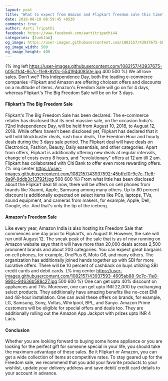 ```yaml
---
layout: post
title: "What to expect from Amazon and Flipkart freedom sale this time"
date: 2018-08-10 08:59:45 +0530
comments: true
author: Aarti Tripathi
facebook: https://www.facebook.com/aartitripathi44
categories: [JunkJam]
og_image: https://user-images.githubusercontent.com/1082157/43937675-b05c11d4-9c7c-11e8-820c-554194d0850e.jpg
og_image_width: 500
og_image_height: 400
---
```


{% img left https://user-images.githubusercontent.com/1082157/43937675-b05c11d4-9c7c-11e8-820c-554194d0850e.jpg 400 500 %}
We all love sales. Don’t we? This Independence Day, both the leading e-commerce companies –Flipkart and Amazon are offering choicest offers and discounts on a multitude of items. Amazon's Freedom Sale will go on for 4 days, whereas Flipkart's The Big Freedom Sale will be on for 3 days.

<!-- more -->
#### Flipkart's The Big Freedom Sale
Flipkart's The Big Freedom Sale has been declared. The e-commerce retailer has disclosed that its next massive sale, on the occasion India's 72nd Independence Day, will be held from August 10, 2018, to August 12, 2018. While offers haven't been disclosed yet, Flipkart has declared that it will hold blockbuster deals, rush hour deals, The Freedom Hour and hourly deals during the 3 days sale period. The Flipkart deal will have deals on Electronics, Fashion, Beauty, Daily essentials, and other categories. 
Apart from offers, Flipkart is additionally offering new deals at regular intervals, change of costs every 8 hours, and "revolutionary" offers at 12 am till 2 am. Flipkart has collaborated with Citi Bank to offer even more rewarding offers. 
{% img center https://user-images.githubusercontent.com/1082157/43937592-45bffcf0-9c7c-11e8-9a9f-9ddb3c13792f.jpg 500 600 %}
From what little has been disclosed about the Flipkart deal till now, there will be offers on cell phones from brands like Xiaomi, Apple, Samsung among many others. Up to 80 percent discount is additionally expected on select items like PCs, laptops, TVs, sound equipment, and cameras from makers, for example, Apple, Dell, Google, etc. And that's only the tip of the iceberg. 

#### Amazon's Freedom Sale
Like every year, Amazon India is also hosting its Freedom Sale that commences one day prior to Flipkart’s, on August 9. However, the sale will run until August 12. The sneak peak of the sale that is as of now running on Amazon website says that it will have more than 20,000 deals across 2,500 prominent brands and about 200 categories.
You can expect great bargains on cell phones, for example, OnePlus 6, Moto G6, and many others. The organization has additionally joined hands together up with SBI for more lucrative offers. There will be 10 percent of cashback on buys utilizing SBI credit cards and debit cards. 
{% img center https://user-images.githubusercontent.com/1082157/43937593-4605ab88-9c7c-11e8-990c-94636b588c27.jpg 500 600 %}
One can get upto 40% discount on appliances and TVs. Moreover, one can get upto INR 22,000 by exchanging select products. They additionally have amazing benefits like no-cost EMI and 48-hour installation. One can avail these offers on brands, for example, LG, Samsung, Sony, Voltas, Whirlpool, BPL, and Sanyo. 
Amazon Prime customers will be eligible for special offers and deals too. They are additionally rolling out the Amazon App Jackpot with prizes upto INR 4 Lacs.

#### Conclusion
Whether you are looking forward to buying some home appliance or you are looking for the perfect gift for someone special in your life, you should take the maximum advantage of these sales. Be it Flipkart or Amazon, you can get a wide collection of items at competitive rates.
To stay geared up for the Freedom sale, we recommend that you add your favorite products to your wishlist, update your delivery address and save debit/ credit card details to your account in advance.


